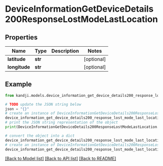# DeviceInformationGetDeviceDetails200ResponseLostModeLastLocation


## Properties

Name | Type | Description | Notes
------------ | ------------- | ------------- | -------------
**latitude** | **str** |  | [optional] 
**longitude** | **str** |  | [optional] 

## Example

```python
from kandji.models.device_information_get_device_details200_response_lost_mode_last_location import DeviceInformationGetDeviceDetails200ResponseLostModeLastLocation

# TODO update the JSON string below
json = "{}"
# create an instance of DeviceInformationGetDeviceDetails200ResponseLostModeLastLocation from a JSON string
device_information_get_device_details200_response_lost_mode_last_location_instance = DeviceInformationGetDeviceDetails200ResponseLostModeLastLocation.from_json(json)
# print the JSON string representation of the object
print(DeviceInformationGetDeviceDetails200ResponseLostModeLastLocation.to_json())

# convert the object into a dict
device_information_get_device_details200_response_lost_mode_last_location_dict = device_information_get_device_details200_response_lost_mode_last_location_instance.to_dict()
# create an instance of DeviceInformationGetDeviceDetails200ResponseLostModeLastLocation from a dict
device_information_get_device_details200_response_lost_mode_last_location_from_dict = DeviceInformationGetDeviceDetails200ResponseLostModeLastLocation.from_dict(device_information_get_device_details200_response_lost_mode_last_location_dict)
```
[[Back to Model list]](../README.md#documentation-for-models) [[Back to API list]](../README.md#documentation-for-api-endpoints) [[Back to README]](../README.md)


